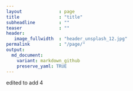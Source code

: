 ```yaml
---
layout              : page
title               : "title"
subheadline         : ""
teaser              : ""
header:
   image_fullwidth  : "header_unsplash_12.jpg"
permalink           : "/page/" 
output:
  md_document:
    variant: markdown_github
    preserve_yaml: TRUE
---
```


edited to add 4

<script>
  var now = new Date();
  var date = now.toLocaleDateString(); // Get only the date part
  document.write(date);

  
</script>




